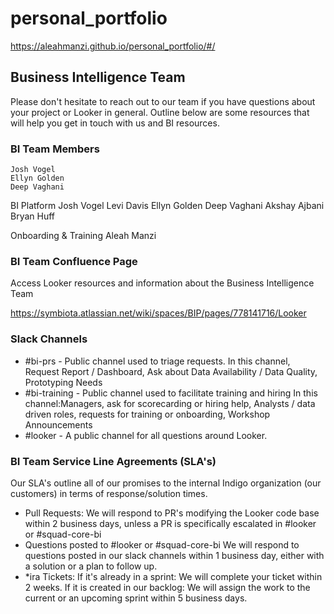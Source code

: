 # personal_portfolio
https://aleahmanzi.github.io/personal_portfolio/#/






## Business Intelligence Team
Please don't hesitate to reach out to our team if you have questions about your project or Looker in general. Outline below are some resources that will help you get in touch with us and BI resources.

### BI Team Members
    Josh Vogel 
    Ellyn Golden 
    Deep Vaghani
BI Platform
    Josh Vogel
    Levi Davis
    Ellyn Golden 
    Deep Vaghani
    Akshay Ajbani
    Bryan Huff
    
Onboarding & Training
    Aleah Manzi
    
### BI Team Confluence Page
Access Looker resources and information about the Business Intelligence Team

https://symbiota.atlassian.net/wiki/spaces/BIP/pages/778141716/Looker

### Slack Channels
* #bi-prs - Public channel used to triage requests. In this channel, Request Report / Dashboard, Ask about Data Availability / Data Quality, Prototyping Needs
* #bi-training - Public channel used to facilitate training and hiring In this channel:Managers, ask for scorecarding or hiring help, Analysts / data driven roles, requests for training or onboarding, Workshop Announcements
* #looker - A public channel for all questions around Looker. 

### BI Team Service Line Agreements (SLA's)
Our SLA's outline all of our promises to the internal Indigo organization (our customers) in terms of response/solution times.

* Pull Requests:
We will respond to PR's modifying the Looker code base within 2 business days, unless a PR is specifically escalated in #looker or #squad-core-bi
* Questions posted to #looker or #squad-core-bi
We will respond to questions posted in our slack channels within 1 business day, either with a solution or a plan to follow up. 
* *ira Tickets:
If it's already in a sprint: We will complete your ticket within 2 weeks.
If it is created in our backlog: We will assign the work to the current or an upcoming sprint within 5 business days.
